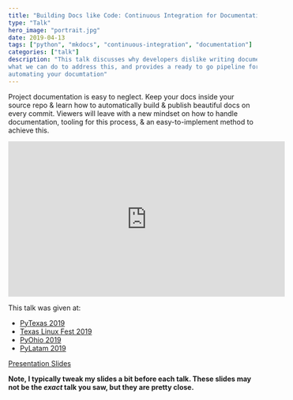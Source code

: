 ```yaml
---
title: "Building Docs like Code: Continuous Integration for Documentation"
type: "Talk"
hero_image: "portrait.jpg"
date: 2019-04-13
tags: ["python", "mkdocs", "continuous-integration", "documentation"]
categories: ["talk"]
description: "This talk discusses why developers dislike writing documentation,
what we can do to address this, and provides a ready to go pipeline for 
automating your documtation"
---
```


Project documentation is easy to neglect. Keep your docs inside your source
repo & learn how to automatically build & publish beautiful docs on every
commit. Viewers will leave with a new mindset on how to handle documentation,
tooling for this process, & an easy-to-implement method to achieve this.

<iframe width="560" height="315" src="https://www.youtube.com/embed/ftnVllssoI8" frameborder="0" allow="accelerometer; autoplay; encrypted-media; gyroscope; picture-in-picture" allowfullscreen></iframe>

This talk was given at:

* [PyTexas 2019](https://2019.pytexas.org/talk/U2Vzc2lvbk5vZGU6OTM=)
* [Texas Linux Fest 2019](https://2019.texaslinuxfest.org/presentations.html#track1_5)
* [PyOhio 2019](https://www.pyohio.org/2019/presentations/109)
* [PyLatam 2019](https://www.pylatam.org/en/full-schedule/building-docs-like-code-continuous-integration/)

[Presentation Slides](/docs/building-docs.pdf)

**Note, I typically tweak my slides a bit before each talk. These slides may
not be the _exact_ talk you saw, but they are pretty close.**
